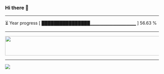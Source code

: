 ### Hi there 👋
---
⏳ Year progress [ ████████████████▁▁▁▁▁▁▁▁▁▁▁▁▁▁ ] 56.63 %

---

<a href="https://dev.chrisewart.com/spotify?open">
    <img src="https://dev.chrisewart.com/spotify" width="540" height="64">
</a> 


---
![](https://komarev.com/ghpvc/?username=ChrisE217&color=656d6f&abbreviated=true&label=Views&style=for-the-badge)

